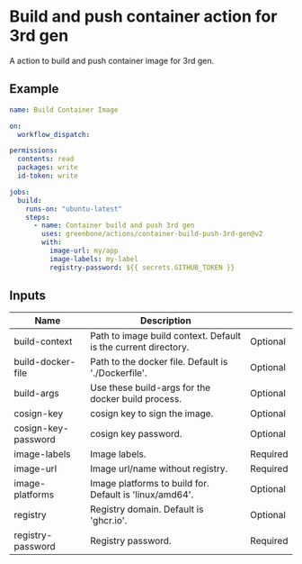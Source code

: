 # Build and push container action for 3rd gen

A action to build and push container image for 3rd gen.

## Example

```yml 
name: Build Container Image

on:
  workflow_dispatch:

permissions:
  contents: read
  packages: write
  id-token: write

jobs:
  build:
    runs-on: "ubuntu-latest"
    steps:
      - name: Container build and push 3rd gen
        uses: greenbone/actions/container-build-push-3rd-gen@v2
        with:
          image-url: my/app
          image-labels: my-label
          registry-password: ${{ secrets.GITHUB_TOKEN }}
```

## Inputs

| Name                | Description                                                    |          |
|---------------------|----------------------------------------------------------------|----------|
| build-context       | Path to image build context. Default is the current directory. | Optional |
| build-docker-file   | Path to the docker file. Default is './Dockerfile'.            | Optional |
| build-args          | Use these build-args for the docker build process.             | Optional |
| cosign-key          | cosign key to sign the image.                                  | Optional |
| cosign-key-password | cosign key password.                                           | Optional |
| image-labels        | Image labels.                                                  | Required |
| image-url           | Image url/name without registry.                               | Required |
| image-platforms     | Image platforms to build for. Default is 'linux/amd64'.        | Optional |
| registry            | Registry domain. Default is 'ghcr.io'.                         | Optional |
| registry-password   | Registry password.                                             | Required |
